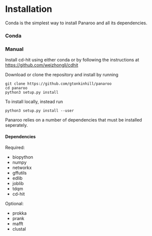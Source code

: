 # Installation

Conda is the simplest way to install Panaroo and all its dependencies.

### Conda



### Manual

Install cd-hit using either conda or by following the instructions at https://github.com/weizhongli/cdhit

Download or clone the repository and install by running

```
git clone https://github.com/gtonkinhill/panaroo
cd panaroo
python3 setup.py install
```

To install locally, instead run

```
python3 setup.py install --user
```

Panaroo relies on a number of dependencies that must be installed seperately.

#### Dependencies
Required:
* biopython
* numpy
* networkx
* gffutils
* edlib
* joblib
* tdqm
* cd-hit

Optional:
* prokka
* prank
* mafft
* clustal
